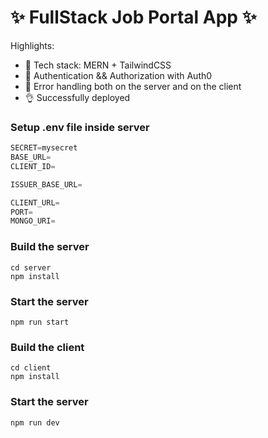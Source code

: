 # ✨ FullStack Job Portal App ✨

Highlights:

- 🌟 Tech stack: MERN + TailwindCSS 
- 🎃 Authentication && Authorization with Auth0
- 🐞 Error handling both on the server and on the client
- 👌 Successfully deployed

### Setup .env file inside server

```js
SECRET=mysecret
BASE_URL=
CLIENT_ID=

ISSUER_BASE_URL=

CLIENT_URL=
PORT=
MONGO_URI=
```

### Build the server

```shell
cd server
npm install
```

### Start the server

```shell
npm run start
```
### Build the client

```shell
cd client
npm install
```

### Start the server

```shell
npm run dev
```
